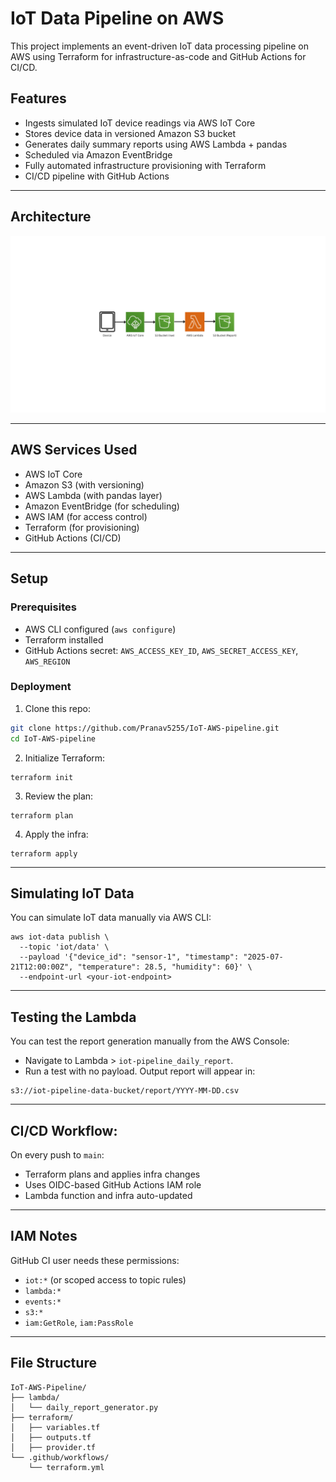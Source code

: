 # IoT Data Pipeline on AWS

This project implements an event-driven IoT data processing pipeline on AWS using Terraform for infrastructure-as-code and GitHub Actions for CI/CD.

## Features

- Ingests simulated IoT device readings via AWS IoT Core
- Stores device data in versioned Amazon S3 bucket
- Generates daily summary reports using AWS Lambda + pandas
- Scheduled via Amazon EventBridge
- Fully automated infrastructure provisioning with Terraform
- CI/CD pipeline with GitHub Actions

---

## Architecture
<p align="center">  
  <img src="./assets/architecture.png" alt="Project Logo">  
</p>

---

## AWS Services Used

- AWS IoT Core
- Amazon S3 (with versioning)
- AWS Lambda (with pandas layer)
- Amazon EventBridge (for scheduling)
- AWS IAM (for access control)
- Terraform (for provisioning)
- GitHub Actions (CI/CD)

---

## Setup

### Prerequisites

- AWS CLI configured (`aws configure`)
- Terraform installed
- GitHub Actions secret: `AWS_ACCESS_KEY_ID`, `AWS_SECRET_ACCESS_KEY`, `AWS_REGION`

### Deployment

1. Clone this repo:

```bash
git clone https://github.com/Pranav5255/IoT-AWS-pipeline.git
cd IoT-AWS-pipeline
```

2. Initialize Terraform:
```
terraform init
```

3. Review the plan:
```
terraform plan
```

4. Apply the infra:
```
terraform apply
```

---

## Simulating IoT Data
You can simulate IoT data manually via AWS CLI:
```
aws iot-data publish \
  --topic 'iot/data' \
  --payload '{"device_id": "sensor-1", "timestamp": "2025-07-21T12:00:00Z", "temperature": 28.5, "humidity": 60}' \
  --endpoint-url <your-iot-endpoint>
```
---

## Testing the Lambda
You can test the report generation manually from the AWS Console:
- Navigate to Lambda > `iot-pipeline_daily_report`.
- Run a test with no payload.
Output report will appear in:
```
s3://iot-pipeline-data-bucket/report/YYYY-MM-DD.csv
```
---
## CI/CD Workflow:
On every push to `main`:
- Terraform plans and applies infra changes
- Uses OIDC-based GitHub Actions IAM role
- Lambda function and infra auto-updated
---

## IAM Notes
GitHub CI user needs these permissions:
- `iot:*` (or scoped access to topic rules)
- `lambda:*`
- `events:*`
- `s3:*`
- `iam:GetRole`, `iam:PassRole`

---

## File Structure
```
IoT-AWS-Pipeline/
├── lambda/
│   └── daily_report_generator.py
├── terraform/
│   ├── variables.tf
│   ├── outputs.tf
│   ├── provider.tf
└── .github/workflows/
    └── terraform.yml
```


